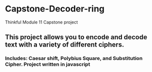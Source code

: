 # Capstone-Decoder-ring
Thinkful Module 11 Capstone project
## This project allows you to encode and decode text with a variety of different ciphers.
### Includes: Caesar shift, Polybius Square, and Substitution Cipher. Project written in javascript 
